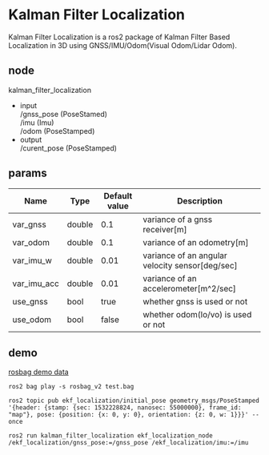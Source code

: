 # Kalman Filter Localization  
Kalman Filter Localization  is a ros2 package of Kalman Filter Based Localization in 3D using GNSS/IMU/Odom(Visual Odom/Lidar Odom).

## node
kalman_filter_localization
- input  
/gnss_pose  (PoseStamed)   
/imu  (Imu)  
/odom (PoseStamped)  
- output  
/curent_pose (PoseStamped)

## params

|Name|Type|Default value|Description|
|---|---|---|---|
|var_gnss|double|0.1|variance of a gnss receiver[m]|
|var_odom|double|0.1|variance of an odometry[m]|
|var_imu_w|double|0.01|variance of an angular velocity sensor[deg/sec]|
|var_imu_acc|double|0.01|variance of an accelerometer[m^2/sec]|
|use_gnss|bool|true|whether gnss is used or not |
|use_odom|bool|false|whether odom(lo/vo) is used or not |

## demo

[rosbag demo data](https://drive.google.com/file/d/1CYuip5dApvcF-xrB2f5s8pdBu7MGCDxP/view)

```
ros2 bag play -s rosbag_v2 test.bag
```

```
ros2 topic pub ekf_localization/initial_pose geometry_msgs/PoseStamped '{header: {stamp: {sec: 1532228824, nanosec: 55000000}, frame_id: "map"}, pose: {position: {x: 0, y: 0}, orientation: {z: 0, w: 1}}}' --once
```

```
ros2 run kalman_filter_localization ekf_localization_node /ekf_localization/gnss_pose:=/gnss_pose /ekf_localization/imu:=/imu
```

